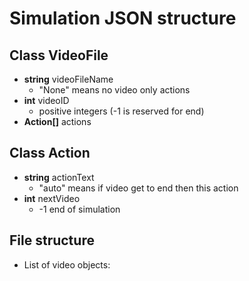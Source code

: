 # Simulation JSON structure
## Class VideoFile
- **string** videoFileName
  - "None" means no video only actions
- **int** videoID
  - positive integers (-1 is reserved for end)
- **Action[]** actions

## Class Action
- **string** actionText
  - "auto" means if video get to end then this action
- **int** nextVideo
  - -1 end of simulation

## File structure
- List of video objects:
